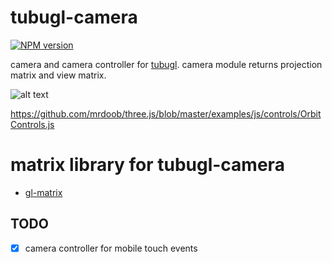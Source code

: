# tubugl-camera

[![NPM version][npm-image]][npm-url] 

camera and camera controller for [tubugl](https://github.com/kenjiSpecial/tubugl). camera module returns projection matrix and view matrix.

![alt text](http://www.ozone3d.net/public/jegx/201411/opengl_4x4_matrix_column_major.jpg)


https://github.com/mrdoob/three.js/blob/master/examples/js/controls/OrbitControls.js

# matrix library for tubugl-camera

- [gl-matrix](https://github.com/toji/gl-matrix)

## TODO

- [x] camera controller for mobile touch events

[npm-image]: https://img.shields.io/npm/v/tubugl-camera.svg?style=flat-square
[npm-url]: https://www.npmjs.com/package/tubugl-camera
